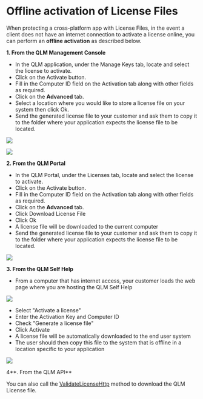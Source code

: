 # Offline activation of License Files

When protecting a cross-platform app with License Files, in the event a  client does not have an internet connection to activate a license online, you can perform an **offline activation** as described below.

**1. From the QLM Management Console**

* In the QLM application, under the Manage Keys tab, locate and select the license to activate.
* Click on the Activate button.
* Fill in the Computer ID field on the Activation tab along with other fields as required.
* Click on the **Advanced** tab.
* Select a location where you would like to store a license file on your system then click Ok.
* Send the generated license file to your customer and ask them to copy it to the folder where your application expects the license file to be located.

![](https://support.soraco.co/hc/article\_attachments/360010584071/mceclip2.png)

![](https://support.soraco.co/hc/article\_attachments/360010584091/mceclip3.png)

&#x20;

**2. From the QLM Portal**

* In the QLM Portal, under the Licenses tab, locate and select the license to activate.
* Click on the Activate button.
* Fill in the Computer ID field on the Activation tab along with other fields as required.
* Click on the **Advanced** tab.
* Click Download License File
* Click Ok
* A license file will be downloaded to the current computer
* Send the generated license file to your customer and ask them to copy it to the folder where your application expects the license file to be located.

![](https://support.soraco.co/hc/article\_attachments/360023278451/mceclip2.png)

**3. From the QLM Self Help**&#x20;

* From a computer that has internet access, your customer loads the web page where you are hosting the QLM Self Help

![](https://support.soraco.co/hc/article\_attachments/360010584031/mceclip0.png)

* Select "Activate a license"
* Enter the Activation Key and Computer ID
* Check "Generate a license file"
* Click Activate
* A license file will be automatically downloaded to the end user system
* The user should then copy this file to the system that is offline in a location specific to your application

![](https://support.soraco.co/hc/article\_attachments/360010584051/mceclip1.png)

&#x20;

&#x20;4**. From the QLM API**

You can also call the [ValidateLicenseHttp](../../api-reference/http-methods/validatelicensehttp.md) method to download the QLM License file.
